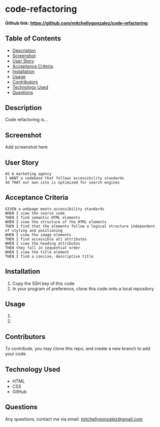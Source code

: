 # code-refactoring

#### Github link:  https://github.com/mitchellygonzalez/code-refactoring

## Table of Contents
* [Description](#description)
* [Screenshot](#screenshot)
* [User Story](#user-story)
* [Acceptance Criteria](#acceptance-criteria)
* [Installation](#installation)
* [Usage](#usage)
* [Contributors](#contributors)
* [Technology Used](#technology-used)
* [Questions](#questions)
 
## Description
Code refactoring is...


## Screenshot
Add screenshot here

## User Story
    AS A marketing agency
    I WANT a codebase that follows accessibility standards
    SO THAT our own site is optimized for search engines

## Acceptance Criteria
    GIVEN a webpage meets accessibility standards
    WHEN I view the source code
    THEN I find semantic HTML elements
    WHEN I view the structure of the HTML elements
    THEN I find that the elements follow a logical structure independent of styling and positioning
    WHEN I view the image elements
    THEN I find accessible alt attributes
    WHEN I view the heading attributes
    THEN they fall in sequential order
    WHEN I view the title element
    THEN I find a concise, descriptive title

## Installation
1. Copy the SSH key of this code
2. In your program of preference, clone this code onto a local repository

## Usage
1. 
2. 

## Contributors
To contribute, you may clone this repo, and create a new branch to add your code. 

## Technology Used
- HTML
- CSS
- GitHub

## Questions
Any questions, contact me via email: mitchellygonzalez@gmail.com
